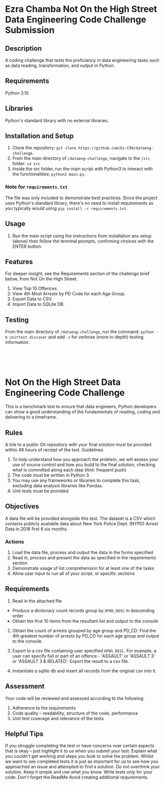 # Ezra Chamba Not On the High Street Data Engineering Code Challenge Submission

## Description
A coding challenge that tests the proficiency in data engineering tasks such as data reading, transformation, and output in Python.

## Requirements
Python 3.10 

## Libraries
Python's standard library with no external libraries.

## Installation and Setup
1. Clone the repository: `git clone https://github.com/Ez-C99/dataeng-challenge`.
2. From the main directory of `/dataeng-challenge`, navigate to the `/src` folder: `cd src`
3. Inside the src folder, run the main script with Python3 to interact with the functionalities: `python3 main.py`.

### Note for `requirements.txt`
The file was only included to demonstrate best practices. Since the project uses Python's standard library, there's no need to install requirements as you typically would using `pip install -r requirements.txt`.

## Usage
1. Run the main script using the instructions from installation ans setup (above) then follow the terminal prompts, confirming choices with the ENTER button.

## Features
For deeper insight, see the Requirements section of the challenge brief below, from Not On the High Street.
1. View Top 10 Offences.
2. View 4th Most Arrests by PD Code for each Age Group.
3. Export Data to CSV.
4. Import Data to SQLite DB.

## Testing
From the main directory of `/dataeng-challenge`, run the command:
```python -m unittest discover``` and add `-v` for verbose (more in-depth) testing information.


<br>
<br>
<br>

# Not On the High Street Data Engineering Code Challenge
This is a benchmark test to ensure that data engineers, Python developers can show a good understanding of the fundamentals of reading, coding and delivering to a timeframe.

## Rules
 A link to a public Git repository with your final solution must be provided within 48 hours of receipt of the test. 
Guidelines
1. To help understand how you approach the problem, we will assess your use of source control and how you build to the final solution, checking what is committed 
along each step (hint: frequent push)
2. The code must be written in Python 3.
3. You may use any frameworks or libraries to complete this task, excluding data analysis libraries like Pandas.
4. Unit tests must be provided

## Objectives
A data file will be provided alongside this test. The dataset is a CSV which contains publicly available data about New York Police Dept. (NYPD) Arrest Data in 2018 first 6 six months. 

### Actions
1. Load the data file, process and output the data in the forms specified
2. Read in, process and present the data as specified in the requirements section
3. Demonstrate usage of list comprehension for at least one of the tasks
4. Allow user input to run all of your script, or specific sections


## Requirements
1. Read in the attached file
  - Produce a dictionary count records group by `OFNS_DESC` in descending order
  - Obtain the first 10 items from the resultant list and output to the console


2. Obtain the count of arrests grouped by age group and PD_CD. 
   Find the 4th greatest number of arrests by PD_CD for each age group and output to the console.


3. Export to a csv file containing user specified `OFNS_DESC`. For example, a user can specify full or part of an offence - 'ASSAULT' or 'ASSAULT 3' or 'ASSAULT 3 & RELATED'. Export the result to a csv file.

  
4. Instantiate a sqlite db and insert all records from the original csv into it.
  
## Assessment
Your code will be reviewed and assessed according to the following:
1. Adherence to the requirements
2. Code quality – readability, structure of the code, performance
3. Unit test coverage and relevance of the tests

## Helpful Tips
If you struggle completing the test or have concerns over certain aspects that is okay – just highlight it to us when you submit your test. 
Explain what you couldn't get working and steps you took to solve the problem. Whilst we want to see completed tests 
it is just as important for us to see how you approached an issue and attempted to find a solution. 
Do not overthink your solution. Keep it simple and use what you know. Write tests only for your code. 
Don't forget the ReadMe Avoid creating additional requirements.


